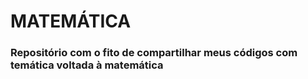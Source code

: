 # MATEMÁTICA

<h3> Repositório com o fito de compartilhar meus códigos com temática voltada à matemática</h3>
